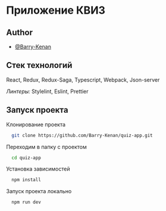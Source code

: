 # Приложение КВИЗ

## Author

- [@Barry-Kenan](https://github.com/Barry-Kenan)

## Стек технологий

React, Redux, Redux-Saga, Typescript, Webpack, Json-server

_Линтеры:_ Stylelint, Eslint, Prettier

## Запуск проекта

Клонирование проекта

```bash
  git clone https://github.com/Barry-Kenan/quiz-app.git
```

Переходим в папку с проектом

```bash
  cd quiz-app
```

Установка зависимостей

```bash
  npm install
```

Запуск проекта локально

```bash
  npm run dev
```
